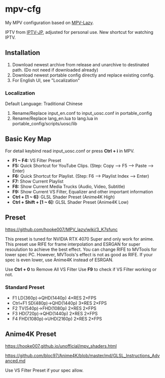 # mpv-cfg
My MPV configuration based on [MPV-Lazy](https://github.com/hooke007/MPV_lazy).

IPTV from [IPTV-JP](https://github.com/luongz/iptv-jp/blob/main/jp.m3u), adjusted for personal use.
New shortcut for watching IPTV.

## Installation 
1. Download newest archive from release and unarchive to destinated path. (Do not need if downloaded already)
2. Download newest portable config directly and replace existing config.
3. For English UI, see "Localization"

### Localization
Default Language: Traditional Chinese
1. Rename/Replace input_en.conf to input_uosc.conf in portable_config
2. Rename/Replace lang_en.lua to lang.lua in portable_config/scripts/uosc/lib

## Basic Key Map
For detail keybind read input_uosc.conf or press **Ctrl + i** in MPV.
- **F1 ~ F4:** VS Filter Preset
- **F5:** Quick Shortcut for YouTube Clips. (Step: Copy --> F5 --> Paste --> Enter)
- **F6:** Quick Shortcut for Playlist. (Step: F6 --> Playlist Index --> Enter)
- **F7:** Show Current Playlist
- **F8:** Show Current Media Trucks (Audio, Video, Subtitle)
- **F9:** Show Current VS Filter, Equalizer and other important information
- **Ctrl + [1 ~ 6]:** GLSL Shader Preset (Anime4K High)
- **Ctrl + Shift + [1 ~ 6]:** GLSL Shader Preset (Anime4K Low)

## Preset
https://github.com/hooke007/MPV_lazy/wiki/3_K7sfunc

This preset is tuned for NVIDIA RTX 4070 Super and only work for anime.
This preset use RIFE for frame interpolation and ESRGAN for super resoulution to achieve the best effect.
You can change RIFE to MVTools for lower spec PC. However, MVTools's effect is not as good as RIFE.
If your spec is even lower, use Anime4K instead of ESRGAN.

Use **Ctrl + 0** to Remove All VS Filter
Use **F9** to check if VS Filter working or not.
### Standard Preset
- F1 LD(360p)→QHD(1440p) 4×RES 2×FPS
- Ctrl+F1 SD(480p)→QHD(1440p) 3×RES 2×FPS
- F2 TV(540p)→FHD(1080p) 2×RES 2×FPS
- F3 HD(720p)→QHD(1440p) 2×RES 2×FPS
- F4 FHD(1080p)→UHD(2160p) 2×RES 2×FPS

## Anime4K Preset
https://hooke007.github.io/unofficial/mpv_shaders.html

https://github.com/bloc97/Anime4K/blob/master/md/GLSL_Instructions_Advanced.md

Use VS Filter Preset if your spec allow.
